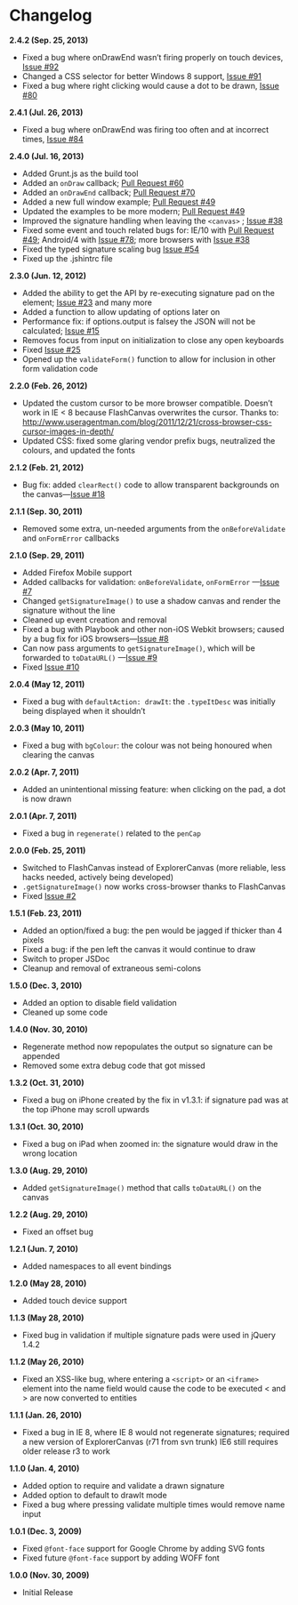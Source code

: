 # Changelog

**2.4.2 (Sep. 25, 2013)**

- Fixed a bug where onDrawEnd wasn’t firing properly on touch
	devices, [Issue #92](https://github.com/thomasjbradley/signature-pad/issues/92)
- Changed a CSS selector for better Windows 8
	support, [Issue #91](https://github.com/thomasjbradley/signature-pad/issues/91)
- Fixed a bug where right clicking would cause a dot to be
	drawn, [Issue #80](https://github.com/thomasjbradley/signature-pad/issues/80)

**2.4.1 (Jul. 26, 2013)**

- Fixed a bug where onDrawEnd was firing too often and at incorrect
	times, [Issue #84](https://github.com/thomasjbradley/signature-pad/issues/84)

**2.4.0 (Jul. 16, 2013)**

- Added Grunt.js as the build tool
- Added an `onDraw` callback; [Pull Request #60](https://github.com/thomasjbradley/signature-pad/pull/60)
- Added an `onDrawEnd` callback; [Pull Request #70](https://github.com/thomasjbradley/signature-pad/pull/70)
- Added a new full window example; [Pull Request #49](https://github.com/thomasjbradley/signature-pad/pull/49)
- Updated the examples to be more modern; [Pull Request #49](https://github.com/thomasjbradley/signature-pad/pull/49)
- Improved the signature handling when leaving the `<canvas>`
	; [Issue #38](https://github.com/thomasjbradley/signature-pad/issues/38)
- Fixed some event and touch related bugs for: IE/10
	with [Pull Request #49](https://github.com/thomasjbradley/signature-pad/pull/49); Android/4
	with [Issue #78](https://github.com/thomasjbradley/signature-pad/issues/78); more browsers
	with [Issue #38](https://github.com/thomasjbradley/signature-pad/issues/38)
- Fixed the typed signature scaling bug [Issue #54](https://github.com/thomasjbradley/signature-pad/issues/54)
- Fixed up the .jshintrc file

**2.3.0 (Jun. 12, 2012)**

- Added the ability to get the API by re-executing signature pad on the
	element; [Issue #23](https://github.com/thomasjbradley/signature-pad/issues/23) and many more
- Added a function to allow updating of options later on
- Performance fix: if options.output is falsey the JSON will not be
	calculated; [Issue #15](https://github.com/thomasjbradley/signature-pad/issues/15)
- Removes focus from input on initialization to close any open keyboards
- Fixed [Issue #25](https://github.com/thomasjbradley/signature-pad/issues/25)
- Opened up the `validateForm()` function to allow for inclusion in other form validation code

**2.2.0 (Feb. 26, 2012)**

- Updated the custom cursor to be more browser compatible. Doesn’t work in IE < 8 because FlashCanvas overwrites the
	cursor. Thanks to: <http://www.useragentman.com/blog/2011/12/21/cross-browser-css-cursor-images-in-depth/>
- Updated CSS: fixed some glaring vendor prefix bugs, neutralized the colours, and updated the fonts

**2.1.2 (Feb. 21, 2012)**

- Bug fix: added `clearRect()` code to allow transparent backgrounds on the
	canvas—[Issue #18](https://github.com/thomasjbradley/signature-pad/issues/18)

**2.1.1 (Sep. 30, 2011)**

- Removed some extra, un-needed arguments from the `onBeforeValidate` and `onFormError` callbacks

**2.1.0 (Sep. 29, 2011)**

- Added Firefox Mobile support
- Added callbacks for validation: `onBeforeValidate`, `onFormError`
	—[Issue #7](https://github.com/thomasjbradley/signature-pad/issues/7)
- Changed `getSignatureImage()` to use a shadow canvas and render the signature without the line
- Cleaned up event creation and removal
- Fixed a bug with Playbook and other non-iOS Webkit browsers; caused by a bug fix for iOS
	browsers—[Issue #8](https://github.com/thomasjbradley/signature-pad/issues/8)
- Can now pass arguments to `getSignatureImage()`, which will be forwarded to `toDataURL()`
	—[Issue #9](https://github.com/thomasjbradley/signature-pad/issues/9)
- Fixed [Issue #10](https://github.com/thomasjbradley/signature-pad/issues/10)

**2.0.4 (May 12, 2011)**

- Fixed a bug with `defaultAction: drawIt`: the `.typeItDesc` was initially being displayed when it shouldn’t

**2.0.3 (May 10, 2011)**

- Fixed a bug with `bgColour`: the colour was not being honoured when clearing the canvas

**2.0.2 (Apr. 7, 2011)**

- Added an unintentional missing feature: when clicking on the pad, a dot is now drawn

**2.0.1 (Apr. 7, 2011)**

- Fixed a bug in `regenerate()` related to the `penCap`

**2.0.0 (Feb. 25, 2011)**

- Switched to FlashCanvas instead of ExplorerCanvas (more reliable, less hacks needed, actively being developed)
- `.getSignatureImage()` now works cross-browser thanks to FlashCanvas
- Fixed [Issue #2](https://github.com/thomasjbradley/signature-pad/issues/2)

**1.5.1 (Feb. 23, 2011)**

- Added an option/fixed a bug: the pen would be jagged if thicker than 4 pixels
- Fixed a bug: if the pen left the canvas it would continue to draw
- Switch to proper JSDoc
- Cleanup and removal of extraneous semi-colons

**1.5.0 (Dec. 3, 2010)**

- Added an option to disable field validation
- Cleaned up some code

**1.4.0 (Nov. 30, 2010)**

- Regenerate method now repopulates the output so signature can be appended
- Removed some extra debug code that got missed

**1.3.2 (Oct. 31, 2010)**

- Fixed a bug on iPhone created by the fix in v1.3.1: if signature pad was at the top iPhone may scroll upwards

**1.3.1 (Oct. 30, 2010)**

- Fixed a bug on iPad when zoomed in: the signature would draw in the wrong location

**1.3.0 (Aug. 29, 2010)**

- Added `getSignatureImage()` method that calls `toDataURL()` on the canvas

**1.2.2 (Aug. 29, 2010)**

- Fixed an offset bug

**1.2.1 (Jun. 7, 2010)**

- Added namespaces to all event bindings

**1.2.0 (May 28, 2010)**

- Added touch device support

**1.1.3 (May 28, 2010)**

- Fixed bug in validation if multiple signature pads were used in jQuery 1.4.2

**1.1.2 (May 26, 2010)**

- Fixed an XSS-like bug, where entering a `<script>` or an `<iframe>` element into the name field would cause the code
	to be executed < and > are now converted to entities

**1.1.1 (Jan. 26, 2010)**

- Fixed a bug in IE 8, where IE 8 would not regenerate signatures; required a new version of ExplorerCanvas (r71 from
	svn trunk) IE6 still requires older release r3 to work

**1.1.0 (Jan. 4, 2010)**

- Added option to require and validate a drawn signature
- Added option to default to drawIt mode
- Fixed a bug where pressing validate multiple times would remove name input

**1.0.1 (Dec. 3, 2009)**

- Fixed `@font-face` support for Google Chrome by adding SVG fonts
- Fixed future `@font-face` support by adding WOFF font

**1.0.0 (Nov. 30, 2009)**

- Initial Release

